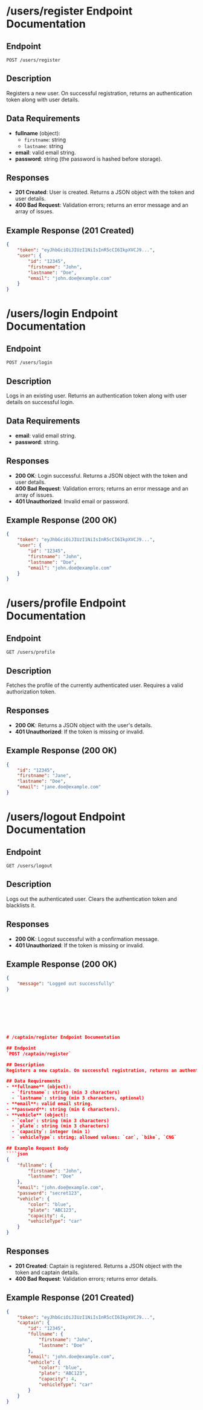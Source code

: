 # /users/register Endpoint Documentation

## Endpoint
`POST /users/register`

## Description
Registers a new user. On successful registration, returns an authentication token along with user details.

## Data Requirements
- **fullname** (object):
  - `firstname`: string
  - `lastname`: string
- **email**: valid email string.
- **password**: string (the password is hashed before storage).

## Responses
- **201 Created**: User is created. Returns a JSON object with the token and user details.
- **400 Bad Request**: Validation errors; returns an error message and an array of issues.

## Example Response (201 Created)
````json
{
    "token": "eyJhbGciOiJIUzI1NiIsInR5cCI6IkpXVCJ9...",
    "user": {
        "id": "12345",
        "firstname": "John",
        "lastname": "Doe",
        "email": "john.doe@example.com"
    }
}
````

# /users/login Endpoint Documentation

## Endpoint
`POST /users/login`

## Description
Logs in an existing user. Returns an authentication token along with user details on successful login.

## Data Requirements
- **email**: valid email string.
- **password**: string.

## Responses
- **200 OK**: Login successful. Returns a JSON object with the token and user details.
- **400 Bad Request**: Validation errors; returns an error message and an array of issues.
- **401 Unauthorized**: Invalid email or password.

## Example Response (200 OK)
````json
{
    "token": "eyJhbGciOiJIUzI1NiIsInR5cCI6IkpXVCJ9...",
    "user": {
        "id": "12345",
        "firstname": "John",
        "lastname": "Doe",
        "email": "john.doe@example.com"
    }
}
````

# /users/profile Endpoint Documentation

## Endpoint
`GET /users/profile`

## Description
Fetches the profile of the currently authenticated user. Requires a valid authorization token.

## Responses
- **200 OK**: Returns a JSON object with the user's details.
- **401 Unauthorized**: If the token is missing or invalid.

## Example Response (200 OK)
````json
{
    "id": "12345",
    "firstname": "Jane",
    "lastname": "Doe",
    "email": "jane.doe@example.com"
}
````

# /users/logout Endpoint Documentation

## Endpoint
`GET /users/logout`

## Description
Logs out the authenticated user. Clears the authentication token and blacklists it.

## Responses
- **200 OK**: Logout successful with a confirmation message.
- **401 Unauthorized**: If the token is missing or invalid.

## Example Response (200 OK)
````json
{
    "message": "Logged out successfully"
}








# /captain/register Endpoint Documentation

## Endpoint
`POST /captain/register`

## Description
Registers a new captain. On successful registration, returns an authentication token along with captain details.

## Data Requirements
- **fullname** (object):
  - `firstname`: string (min 3 characters)
  - `lastname`: string (min 3 characters, optional)
- **email**: valid email string.
- **password**: string (min 6 characters).
- **vehicle** (object):
  - `color`: string (min 3 characters)
  - `plate`: string (min 3 characters)
  - `capacity`: integer (min 1)
  - `vehicleType`: string; allowed values: `car`, `bike`, `CNG`

## Example Request Body
````json
{
    "fullname": {
        "firstname": "John",
        "lastname": "Doe"
    },
    "email": "john.doe@example.com",
    "password": "secret123",
    "vehicle": {
        "color": "blue",
        "plate": "ABC123",
        "capacity": 4,
        "vehicleType": "car"
    }
}
````

## Responses
- **201 Created**: Captain is registered. Returns a JSON object with the token and captain details.
- **400 Bad Request**: Validation errors; returns error details.

## Example Response (201 Created)
````json
{
    "token": "eyJhbGciOiJIUzI1NiIsInR5cCI6IkpXVCJ9...",
    "captain": {
        "id": "12345",
        "fullname": {
            "firstname": "John",
            "lastname": "Doe"
        },
        "email": "john.doe@example.com",
        "vehicle": {
            "color": "blue",
            "plate": "ABC123",
            "capacity": 4,
            "vehicleType": "car"
        }
    }
}
````

````

